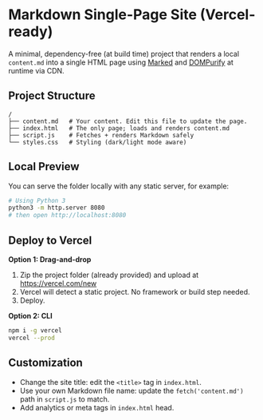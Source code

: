 # Markdown Single-Page Site (Vercel-ready)

A minimal, dependency-free (at build time) project that renders a local `content.md`
into a single HTML page using [Marked](https://marked.js.org/) and
[DOMPurify](https://github.com/cure53/DOMPurify) at runtime via CDN.

## Project Structure
```text
/
├── content.md   # Your content. Edit this file to update the page.
├── index.html   # The only page; loads and renders content.md
├── script.js    # Fetches + renders Markdown safely
└── styles.css   # Styling (dark/light mode aware)
```

## Local Preview
You can serve the folder locally with any static server, for example:
```bash
# Using Python 3
python3 -m http.server 8080
# then open http://localhost:8080
```

## Deploy to Vercel
**Option 1: Drag-and-drop**
1. Zip the project folder (already provided) and upload at https://vercel.com/new
2. Vercel will detect a static project. No framework or build step needed.
3. Deploy.

**Option 2: CLI**
```bash
npm i -g vercel
vercel --prod
```

## Customization
- Change the site title: edit the `<title>` tag in `index.html`.
- Use your own Markdown file name: update the `fetch('content.md')` path in `script.js` to match.
- Add analytics or meta tags in `index.html` head.
